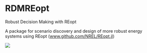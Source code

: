 # RDMREopt

Robust Decision Making with REopt

A package for scenario discovery and design of more robust energy systems using REopt (www.github.com/NREL/REopt.jl)

[![](https://img.shields.io/badge/docs-dev-blue.svg)](https://nrel.github.io/RDMREopt.jl/dev)